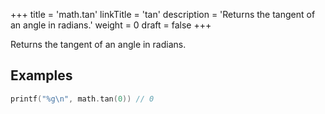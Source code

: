 +++
title = 'math.tan'
linkTitle = 'tan'
description = 'Returns the tangent of an angle in radians.'
weight = 0
draft = false
+++

Returns the tangent of an angle in radians.

## Examples

```go
printf("%g\n", math.tan(0)) // 0
```

